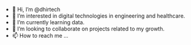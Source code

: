 - 👋 Hi, I’m @dhirtech
- 👀 I’m interested in digital technologies in engineering and healthcare.
- 🌱 I’m currently learning data.
- 💞️ I’m looking to collaborate on projects related to my growth.
- 📫 How to reach me ...

<!---
dhirtech/dhirtech is a ✨ special ✨ repository because its `README.md` (this file) appears on your GitHub profile.
You can click the Preview link to take a look at your changes.
--->
